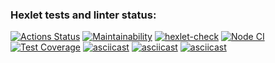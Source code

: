 ### Hexlet tests and linter status:
[![Actions Status](https://github.com/AlinLob/frontend-project-46/workflows/hexlet-check/badge.svg)](https://github.com/AlinLob/frontend-project-46/actions)
[![Maintainability](https://api.codeclimate.com/v1/badges/4ed2ec75ca80162b428b/maintainability)](https://codeclimate.com/github/AlinLob/frontend-project-46/maintainability)
[![hexlet-check](https://github.com/AlinLob/frontend-project-46/actions/workflows/hexlet-check.yml/badge.svg)](https://github.com/AlinLob/frontend-project-46/actions/workflows/hexlet-check.yml)
[![Node CI](https://github.com/AlinLob/frontend-project-46/actions/workflows/nodejs.yml/badge.svg)](https://github.com/AlinLob/frontend-project-46/actions/workflows/nodejs.yml)
[![Test Coverage](https://api.codeclimate.com/v1/badges/4ed2ec75ca80162b428b/test_coverage)](https://codeclimate.com/github/AlinLob/frontend-project-46/test_coverage)
[![asciicast](https://asciinema.org/a/KZsWYwg1XXdGmiZaJZufmygpW.svg)](https://asciinema.org/a/KZsWYwg1XXdGmiZaJZufmygpW)
[![asciicast](https://asciinema.org/a/MwLYb3twy1cyzV7GRbCvV7oxr.svg)](https://asciinema.org/a/MwLYb3twy1cyzV7GRbCvV7oxr)
[![asciicast](https://asciinema.org/a/bqTCf97rX0krn7jtyKfmLfodn.svg)](https://asciinema.org/a/bqTCf97rX0krn7jtyKfmLfodn)